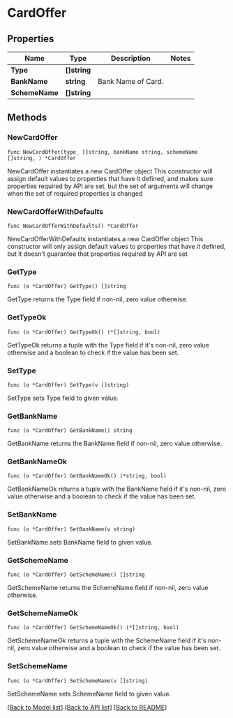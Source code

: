 # CardOffer

## Properties

Name | Type | Description | Notes
------------ | ------------- | ------------- | -------------
**Type** | **[]string** |  | 
**BankName** | **string** | Bank Name of Card. | 
**SchemeName** | **[]string** |  | 

## Methods

### NewCardOffer

`func NewCardOffer(type_ []string, bankName string, schemeName []string, ) *CardOffer`

NewCardOffer instantiates a new CardOffer object
This constructor will assign default values to properties that have it defined,
and makes sure properties required by API are set, but the set of arguments
will change when the set of required properties is changed

### NewCardOfferWithDefaults

`func NewCardOfferWithDefaults() *CardOffer`

NewCardOfferWithDefaults instantiates a new CardOffer object
This constructor will only assign default values to properties that have it defined,
but it doesn't guarantee that properties required by API are set

### GetType

`func (o *CardOffer) GetType() []string`

GetType returns the Type field if non-nil, zero value otherwise.

### GetTypeOk

`func (o *CardOffer) GetTypeOk() (*[]string, bool)`

GetTypeOk returns a tuple with the Type field if it's non-nil, zero value otherwise
and a boolean to check if the value has been set.

### SetType

`func (o *CardOffer) SetType(v []string)`

SetType sets Type field to given value.


### GetBankName

`func (o *CardOffer) GetBankName() string`

GetBankName returns the BankName field if non-nil, zero value otherwise.

### GetBankNameOk

`func (o *CardOffer) GetBankNameOk() (*string, bool)`

GetBankNameOk returns a tuple with the BankName field if it's non-nil, zero value otherwise
and a boolean to check if the value has been set.

### SetBankName

`func (o *CardOffer) SetBankName(v string)`

SetBankName sets BankName field to given value.


### GetSchemeName

`func (o *CardOffer) GetSchemeName() []string`

GetSchemeName returns the SchemeName field if non-nil, zero value otherwise.

### GetSchemeNameOk

`func (o *CardOffer) GetSchemeNameOk() (*[]string, bool)`

GetSchemeNameOk returns a tuple with the SchemeName field if it's non-nil, zero value otherwise
and a boolean to check if the value has been set.

### SetSchemeName

`func (o *CardOffer) SetSchemeName(v []string)`

SetSchemeName sets SchemeName field to given value.



[[Back to Model list]](../README.md#documentation-for-models) [[Back to API list]](../README.md#documentation-for-api-endpoints) [[Back to README]](../README.md)


